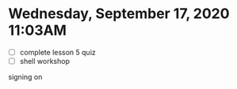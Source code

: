 # Wednesday, September 17, 2020 11:03AM
- [ ] complete lesson 5 quiz
- [ ] shell workshop

signing on




